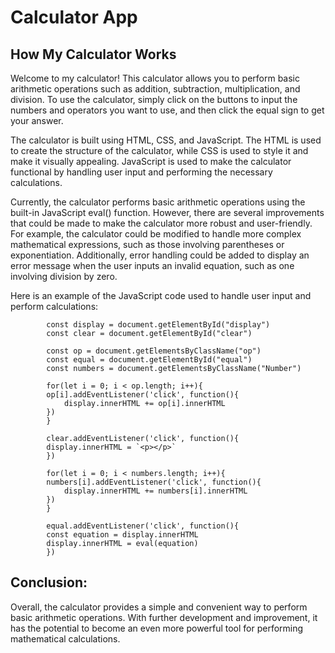 # Calculator App 

## How My Calculator Works
Welcome to my calculator! This calculator allows you to perform basic arithmetic operations such as addition, subtraction, multiplication, and division. To use the calculator, simply click on the buttons to input the numbers and operators you want to use, and then click the equal sign to get your answer.

The calculator is built using HTML, CSS, and JavaScript. The HTML is used to create the structure of the calculator, while CSS is used to style it and make it visually appealing. JavaScript is used to make the calculator functional by handling user input and performing the necessary calculations.

Currently, the calculator performs basic arithmetic operations using the built-in JavaScript eval() function. However, there are several improvements that could be made to make the calculator more robust and user-friendly. For example, the calculator could be modified to handle more complex mathematical expressions, such as those involving parentheses or exponentiation. Additionally, error handling could be added to display an error message when the user inputs an invalid equation, such as one involving division by zero.

Here is an example of the JavaScript code used to handle user input and perform calculations:

            const display = document.getElementById("display")
            const clear = document.getElementById("clear")

            const op = document.getElementsByClassName("op")
            const equal = document.getElementById("equal")
            const numbers = document.getElementsByClassName("Number")

            for(let i = 0; i < op.length; i++){
            op[i].addEventListener('click', function(){
                display.innerHTML += op[i].innerHTML
            })
            }

            clear.addEventListener('click', function(){
            display.innerHTML = `<p></p>`
            })

            for(let i = 0; i < numbers.length; i++){
            numbers[i].addEventListener('click', function(){
                display.innerHTML += numbers[i].innerHTML
            })
            }

            equal.addEventListener('click', function(){
            const equation = display.innerHTML
            display.innerHTML = eval(equation)
            })

## Conclusion:
Overall, the calculator provides a simple and convenient way to perform basic arithmetic operations. With further development and improvement, it has the potential to become an even more powerful tool for performing mathematical calculations.